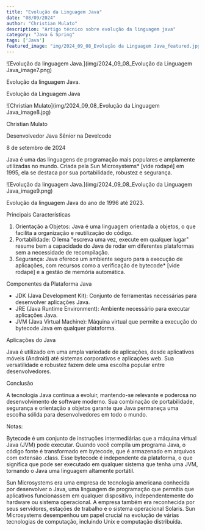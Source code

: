 ```yaml
---
title: "Evolução da Linguagem Java"
date: "08/09/2024"
author: "Christian Mulato"
description: "Artigo técnico sobre evolução da linguagem java"
category: "Java & Spring"
tags: ['Java']
featured_image: "img/2024_09_08_Evolução da Linguagem Java_featured.jpg"
---
```


![Evolução da linguagem Java.](img/2024_09_08_Evolução da Linguagem Java_image7.png)

Evolução da linguagem Java.

Evolução da Linguagem Java

![Christian Mulato](img/2024_09_08_Evolução da Linguagem Java_image8.jpg)

Christian Mulato

Desenvolvedor Java Sênior na Develcode

8 de setembro de 2024

Java é uma das linguagens de programação mais populares e amplamente utilizadas no mundo. Criada pela Sun Microsystems* [vide rodapé] em 1995, ela se destaca por sua portabilidade, robustez e segurança.

![Evolução da linguagem Java.](img/2024_09_08_Evolução da Linguagem Java_image9.png)

Evolução da linguagem Java do ano de 1996 até 2023.

Principais Características

1. Orientação a Objetos: Java é uma linguagem orientada a objetos, o que facilita a organização e reutilização do código.
1. Portabilidade: O lema "escreva uma vez, execute em qualquer lugar" resume bem a capacidade do Java de rodar em diferentes plataformas sem a necessidade de recompilação.
1. Segurança: Java oferece um ambiente seguro para a execução de aplicações, com recursos como a verificação de bytecode* [vide rodapé] e a gestão de memória automática.

Componentes da Plataforma Java

- JDK (Java Development Kit): Conjunto de ferramentas necessárias para desenvolver aplicações Java.
- JRE (Java Runtime Environment): Ambiente necessário para executar aplicações Java.
- JVM (Java Virtual Machine): Máquina virtual que permite a execução do bytecode Java em qualquer plataforma.

Aplicações do Java

Java é utilizado em uma ampla variedade de aplicações, desde aplicativos móveis (Android) até sistemas corporativos e aplicações web. Sua versatilidade e robustez fazem dele uma escolha popular entre desenvolvedores.

Conclusão

A tecnologia Java continua a evoluir, mantendo-se relevante e poderosa no desenvolvimento de software moderno. Sua combinação de portabilidade, segurança e orientação a objetos garante que Java permaneça uma escolha sólida para desenvolvedores em todo o mundo.

Notas:

Bytecode é um conjunto de instruções intermediárias que a máquina virtual Java (JVM) pode executar. Quando você compila um programa Java, o código fonte é transformado em bytecode, que é armazenado em arquivos com extensão .class. Esse bytecode é independente da plataforma, o que significa que pode ser executado em qualquer sistema que tenha uma JVM, tornando o Java uma linguagem altamente portátil.

Sun Microsystems era uma empresa de tecnologia americana conhecida por desenvolver o Java, uma linguagem de programação que permitia que aplicativos funcionassem em qualquer dispositivo, independentemente do hardware ou sistema operacional. A empresa também era reconhecida por seus servidores, estações de trabalho e o sistema operacional Solaris. Sun Microsystems desempenhou um papel crucial na evolução de várias tecnologias de computação, incluindo Unix e computação distribuída.
